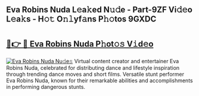 ## Eva Robins Nuda L𝚎a𝚔ed N𝚞𝚍e - Part-9ZF Vi𝚍𝚎o L𝚎a𝚔s - H𝚘𝚝 O𝚗𝚕yf𝚊ns P𝚑𝚘tos 9GXDC

# <h2><a href="http://kf0o9eh.oniu.top/?m=Eva+Robins+Nuda">🔗👉 🔴 Eva Robins Nuda P𝚑ot𝚘𝚜 V𝚒d𝚎o</a></h2>

[![Eva Robins Nuda Nu𝚍e𝚜](https://i.imgur.com/0qMVB7G.gif)](http://kf0o9eh.oniu.top/?m=Eva+Robins+Nuda)
Virtual content creator and entertainer Eva Robins Nuda, celebrated for distributing dance and lifestyle inspiration through trending dance moves and short films. Versatile stunt performer Eva Robins Nuda, known for their remarkable abilities and accomplishments in performing dangerous stunts.  
